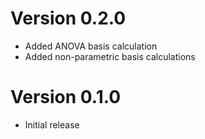 # Version 0.2.0
- Added ANOVA basis calculation
- Added non-parametric basis calculations

# Version 0.1.0
- Initial release
